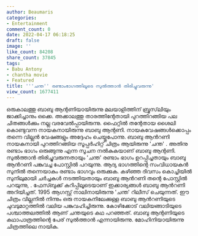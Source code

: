 ```yaml
---
author: Beaumaris
categories:
- Entertainment
comment_count: 0
date: 2022-04-17 06:18:25
draft: false
image: ''
like_count: 84208
share_count: 37845
tags:
- Babu Antony
- chantha movie
- Featured
title: '''ചന്ത'' രണ്ടാംഭാഗത്തിലൂടെ സുൽത്താൻ തിരിച്ചുവരുന്നു'
view_count: 1677411
---
```


ഒരുകാലത്തു ബാബു ആന്റണിയായിരുന്നു മലയാളിത്തിന് ബ്രൂസ്‌ലിയും ജാക്കിച്ചാനും ഒക്കെ. അക്കാലത്തു താരത്തിന്റേതായി പുറത്തിറങ്ങിയ പല ചിതങ്ങൾക്കും നല്ല വരവേൽപ്പായിരുന്നു. ഫൈറ്റിൽ തന്റേതായ ശൈലി കൊണ്ടുവന്ന നായകനായിരുന്നു ബാബു ആന്റണി. നായകവേഷങ്ങൾക്കൊപ്പം തന്നെ വില്ലൻ വേഷങ്ങളും അദ്ദേഹം ചെയ്തുപോന്നു. ബാബു ആന്‍റണി നായകനായി പുറത്തിറങ്ങിയ സൂപ്പര്‍ഹിറ്റ് ചിത്രം ആയിരുന്നു 'ചന്ത' . അതിനു രണ്ടാം ഭാഗം ഒരുങ്ങുന്നു എന്ന സൂചന നൽകുകയാണ് ബാബു ആന്റണി. സുല്‍ത്താന്‍ തിരിച്ചുവരുന്നതായും 'ചന്ത' രണ്ടാം ഭാഗം ഉറപ്പിച്ചതായും ബാബു ആന്‍റണി പങ്കുവച്ച പോസ്റ്റിൽ പറയുന്നു. ആദ്യ ഭാഗത്തിന്റെ സംവിധായകന്‍ സുനില്‍ തന്നെയാകും രണ്ടാം ഭാഗവും ഒരുക്കുക. കഴിഞ്ഞ ദിവസം കൊച്ചിയില്‍ സുനിലുമായി ചര്‍ച്ചകള്‍ നടത്തിയതായും ബാബു ആന്‍റണി തന്റെ പോസ്റ്റിൽ പറയുന്നു, . ഫേസ്ബുക്ക് കുറിപ്പിലൂടെയാണ് ഇക്കാര്യങ്ങൾ ബാബു ആന്‍റണി അറിയിച്ചത്. 1995 ആഗസ്റ്റ് നാലിനായിരുന്നു 'ചന്ത' റിലീസ് ചെയുന്നത്. ഈ ചിത്രം വില്ലനില്‍ നിന്നും ഒരു നായകനിലേക്കുള്ള ബാബു ആന്‍റണിയുടെ ചുവടുമാറ്റത്തിൽ വലിയ പങ്കുവഹിച്ചിരുന്നു. കോഴിക്കോട് വലിയങ്ങാടിയുടെ പശ്ചാത്തലത്തില്‍ ആണ് ചന്തയുടെ കഥ പറഞ്ഞത്. ബാബു ആന്റണിയുടെ കഥാപാത്രത്തിന്റെ പേര് സുല്‍ത്താന്‍ എന്നായിരുന്നു. മോഹിനിയായിരുന്നു ചിത്രത്തിലെ നായിക.